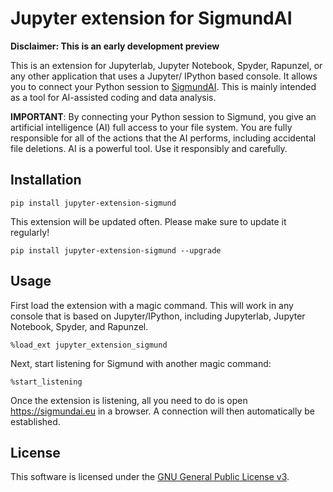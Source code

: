 # Jupyter extension for SigmundAI

__Disclaimer: This is an early development preview__

This is an extension for Jupyterlab, Jupyter Notebook, Spyder, Rapunzel, or any other application that uses a Jupyter/ IPython based console. It allows you to connect your Python session to [SigmundAI](https://sigmundai.eu). This is mainly intended as a tool for AI-assisted coding and data analysis.

__IMPORTANT__: By connecting your Python session to Sigmund, you give an artificial intelligence (AI) full access to your file system. You are fully responsible for all of the actions that the AI performs, including accidental file deletions. AI is a powerful tool. Use it responsibly and carefully.


## Installation

```
pip install jupyter-extension-sigmund
```

This extension will be updated often. Please make sure to update it regularly!

```
pip install jupyter-extension-sigmund --upgrade
```


## Usage

First load the extension with a magic command. This will work in any console that is based on Jupyter/IPython, including Jupyterlab, Jupyter Notebook, Spyder, and Rapunzel.

```
%load_ext jupyter_extension_sigmund
```

Next, start listening for Sigmund with another magic command:

```
%start_listening
```

Once the extension is listening, all you need to do is open https://sigmundai.eu in a browser. A connection will then automatically be established.


## License

This software is licensed under the [GNU General Public License
v3](http://www.gnu.org/licenses/gpl-3.0.en.html).

